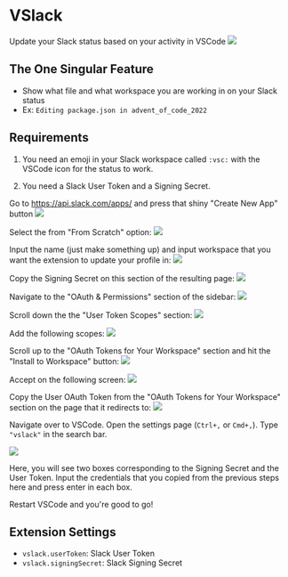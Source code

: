 # VSlack

Update your Slack status based on your activity in VSCode
<img src="https://cloud-otr2sd9a1-hack-club-bot.vercel.app/0image.png" align=center/>



## The One Singular Feature

- Show what file and what workspace you are working in on your Slack status
- Ex: `Editing package.json in advent_of_code_2022` 

## Requirements

1. You need an emoji in your Slack workspace called `:vsc:` with the VSCode icon for the status to work.

2. You need a Slack User Token and a Signing Secret.

Go to https://api.slack.com/apps/ and press that shiny "Create New App" button
![](https://cloud-izu52zfib-hack-club-bot.vercel.app/0image.png)

Select the from "From Scratch" option:
![](https://cloud-fwxcwxvaq-hack-club-bot.vercel.app/0image.png)

Input the name (just make something up) and input workspace that you want the extension to update your profile in: 
![](https://cloud-fwxcwxvaq-hack-club-bot.vercel.app/1image.png)

Copy the Signing Secret on this section of the resulting page:
![](https://cloud-fwxcwxvaq-hack-club-bot.vercel.app/2image.png)

Navigate to the "OAuth & Permissions" section of the sidebar:
![](https://cloud-fwxcwxvaq-hack-club-bot.vercel.app/3image.png)

Scroll down the the "User Token Scopes" section:
![](https://cloud-fwxcwxvaq-hack-club-bot.vercel.app/4image.png)

Add the following scopes:
![](https://cloud-fwxcwxvaq-hack-club-bot.vercel.app/5image.png)

Scroll up to the "OAuth Tokens for Your Workspace" section and hit the "Install to Workspace" button:
![](https://cloud-fwxcwxvaq-hack-club-bot.vercel.app/6image.png)

Accept on the following screen:
![](https://cloud-fwxcwxvaq-hack-club-bot.vercel.app/7image.png)

Copy the User OAuth Token from the "OAuth Tokens for Your Workspace" section on the page that it redirects to:
![](https://cloud-fwxcwxvaq-hack-club-bot.vercel.app/8image.png)


Navigate over to VSCode. Open the settings page (`Ctrl+,` or `Cmd+,`). Type `"vslack"` in the search bar.

![](https://cloud-mpx2npspn-hack-club-bot.vercel.app/0image.png)

Here, you will see two boxes corresponding to the Signing Secret and the User Token. Input the credentials that you copied from the previous steps here and press enter in each box.

Restart VSCode and you're good to go!

## Extension Settings

* `vslack.userToken`: Slack User Token
* `vslack.signingSecret`: Slack Signing Secret


